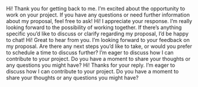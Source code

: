  Hi! Thank you for getting back to me. I’m excited about the opportunity to work on your project. If you have any questions or need further information about my proposal, feel free to ask!
 Hi! I appreciate your response. I’m really looking forward to the possibility of working together. If there’s anything specific you’d like to discuss or clarify regarding my proposal, I’d be happy to chat!
 Hi! Great to hear from you. I’m looking forward to your feedback on my proposal. Are there any next steps you’d like to take, or would you prefer to schedule a time to discuss further?
 I’m eager to discuss how I can contribute to your project. Do you have a moment to share your thoughts or any questions you might have?
 Hi! Thanks for your reply. I’m eager to discuss how I can contribute to your project. Do you have a moment to share your thoughts or any questions you might have?